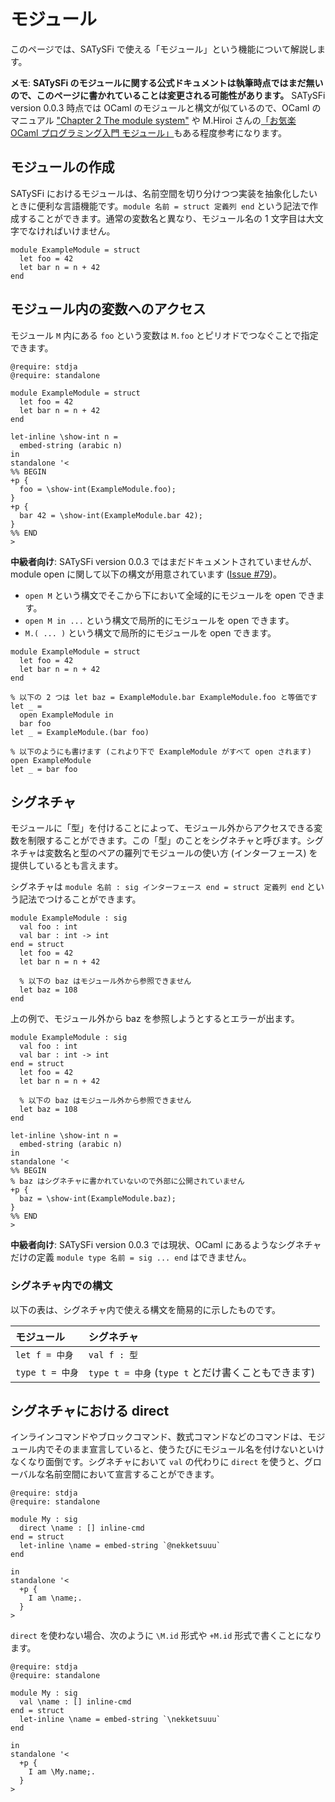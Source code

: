# モジュール

このページでは、SATySFi で使える「モジュール」という機能について解説します。

<div class="box-note" markdown="1">

**メモ**: **SATySFi のモジュールに関する公式ドキュメントは執筆時点ではまだ無いので、このページに書かれていることは変更される可能性があります。** SATySFi version 0.0.3 時点では OCaml のモジュールと構文が似ているので、OCaml のマニュアル ["Chapter 2  The module system"](https://caml.inria.fr/pub/docs/manual-ocaml/moduleexamples.html) や M.Hiroi さんの[「お気楽 OCaml プログラミング入門 モジュール」](http://www.geocities.jp/m_hiroi/func/ocaml09.html)もある程度参考になります。

</div>

## モジュールの作成

SATySFi におけるモジュールは、名前空間を切り分けつつ実装を抽象化したいときに便利な言語機能です。`module 名前 = struct 定義列 end` という記法で作成することができます。通常の変数名と異なり、モジュール名の 1 文字目は大文字でなければいけません。

```{.satysfi eval="type-check-only"}
module ExampleModule = struct
  let foo = 42
  let bar n = n + 42
end
```

## モジュール内の変数へのアクセス

モジュール `M` 内にある `foo` という変数は `M.foo` とピリオドでつなぐことで指定できます。

```satysfi
@require: stdja
@require: standalone

module ExampleModule = struct
  let foo = 42
  let bar n = n + 42
end

let-inline \show-int n =
  embed-string (arabic n)
in
standalone '<
%% BEGIN
+p {
  foo = \show-int(ExampleModule.foo);
}
+p {
  bar 42 = \show-int(ExampleModule.bar 42);
}
%% END
>
```

<div class="box-note" markdown="1">

**中級者向け**: SATySFi version 0.0.3 ではまだドキュメントされていませんが、module open に関して以下の構文が用意されています ([Issue #79](https://github.com/gfngfn/SATySFi/issues/79))。

* `open M` という構文でそこから下において全域的にモジュールを open できます。
* `open M in ...` という構文で局所的にモジュールを open できます。
* `M.( ... )` という構文で局所的にモジュールを open できます。

```{.satysfi eval="type-check-only"}
module ExampleModule = struct
  let foo = 42
  let bar n = n + 42
end

% 以下の 2 つは let baz = ExampleModule.bar ExampleModule.foo と等価です
let _ =
  open ExampleModule in
  bar foo
let _ = ExampleModule.(bar foo)

% 以下のようにも書けます (これより下で ExampleModule がすべて open されます)
open ExampleModule
let _ = bar foo
```

</div>

## シグネチャ

モジュールに「型」を付けることによって、モジュール外からアクセスできる変数を制限することができます。この「型」のことをシグネチャと呼びます。シグネチャは変数名と型のペアの羅列でモジュールの使い方 (インターフェース) を提供しているとも言えます。

シグネチャは `module 名前 : sig インターフェース end = struct 定義列 end` という記法でつけることができます。

```{.satysfi eval="type-check-only"}
module ExampleModule : sig
  val foo : int
  val bar : int -> int
end = struct
  let foo = 42
  let bar n = n + 42

  % 以下の baz はモジュール外から参照できません
  let baz = 108
end
```

上の例で、モジュール外から baz を参照しようとするとエラーが出ます。

```{.satysfi eval="error"}
module ExampleModule : sig
  val foo : int
  val bar : int -> int
end = struct
  let foo = 42
  let bar n = n + 42

  % 以下の baz はモジュール外から参照できません
  let baz = 108
end

let-inline \show-int n =
  embed-string (arabic n)
in
standalone '<
%% BEGIN
% baz はシグネチャに書かれていないので外部に公開されていません
+p {
  baz = \show-int(ExampleModule.baz);
}
%% END
>
```

<div class="box-note" markdown="1">

**中級者向け**: SATySFi version 0.0.3 では現状、OCaml にあるようなシグネチャだけの定義 `module type 名前 = sig ... end` はできません。

</div>

### シグネチャ内での構文

以下の表は、シグネチャ内で使える構文を簡易的に示したものです。

| モジュール | シグネチャ |
|:-----------|:-----------|
| `let f = 中身` | `val f : 型` |
| `type t = 中身` | `type t = 中身` (`type t` とだけ書くこともできます) |

## シグネチャにおける direct

インラインコマンドやブロックコマンド、数式コマンドなどのコマンドは、モジュール内でそのまま宣言していると、使うたびにモジュール名を付けないといけなくなり面倒です。シグネチャにおいて `val` の代わりに `direct` を使うと、グローバルな名前空間において宣言することができます。

```satysfi
@require: stdja
@require: standalone

module My : sig
  direct \name : [] inline-cmd
end = struct
  let-inline \name = embed-string `@nekketsuuu`
end

in
standalone '<
  +p {
    I am \name;.
  }
>
```

`direct` を使わない場合、次のように `\M.id` 形式や `+M.id` 形式で書くことになります。

```{.satysfi eval="type-check-only"}
@require: stdja
@require: standalone

module My : sig
  val \name : [] inline-cmd
end = struct
  let-inline \name = embed-string `\nekketsuuu`
end

in
standalone '<
  +p {
    I am \My.name;.
  }
>
```

